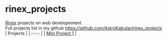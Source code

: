 # rinex_projects
[Rinex](https://rinex-s-school.thinkific.com) projects on web developement  
Full projects list in my github https://github.com/AstroKabutar/rinex_projects  
| Projects | 
| :---: | 
| [Mini Project 1](Mini_project_1) |
